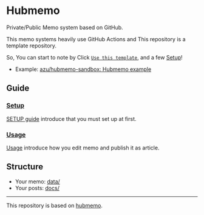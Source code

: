# Hubmemo

Private/Public Memo system based on GitHub.

This memo systems heavily use GitHub Actions and This repository is a template repository.

So, You can start to note by Click [`Use this template`](https://github.com/azu/hubmemo/generate), and a few [Setup](guide/SETUP.md)!

- Example: [azu/hubmemo-sandbox: Hubmemo example](https://github.com/azu/hubmemo-sandbox)

## Guide

### [Setup](guide/SETUP.md)

[SETUP guide](guide/SETUP.md) introduce that you must set up at first.

### [Usage](guide/USAGE.md)

[Usage](guide/USAGE.md) introduce how you edit memo and publish it as article.

## Structure

- Your memo: [data/](data/)
- Your posts: [docs/](docs/)

---

This repository is based on [hubmemo](https://github.com/azu/hubmemo).
